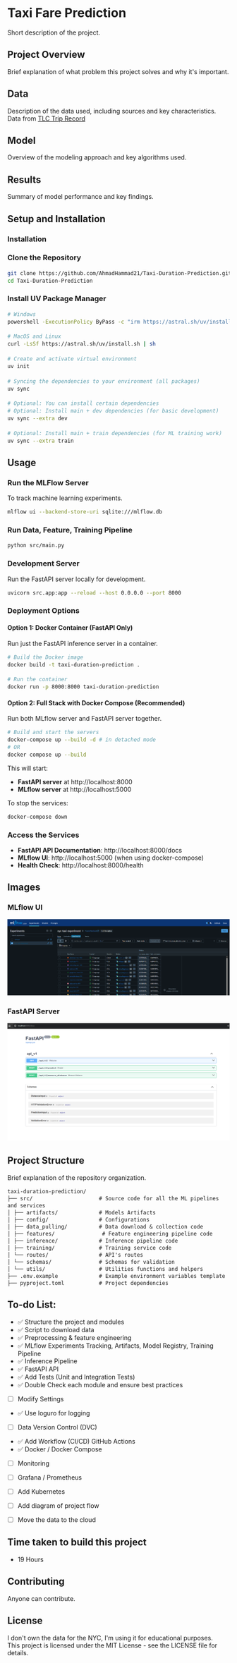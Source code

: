# Taxi Fare Prediction

Short description of the project.

## Project Overview
Brief explanation of what problem this project solves and why it's important.

## Data
Description of the data used, including sources and key characteristics.
Data from [TLC Trip Record](https://www.nyc.gov/site/tlc/about/tlc-trip-record-data.page)

## Model
Overview of the modeling approach and key algorithms used.

## Results
Summary of model performance and key findings.

## Setup and Installation

### Installation

### Clone the Repository
```bash
git clone https://github.com/AhmadHammad21/Taxi-Duration-Prediction.git
cd Taxi-Duration-Prediction
```

### Install UV Package Manager
```bash
# Windows
powershell -ExecutionPolicy ByPass -c "irm https://astral.sh/uv/install.ps1 | iex"

# MacOS and Linux
curl -LsSf https://astral.sh/uv/install.sh | sh

# Create and activate virtual environment
uv init

# Syncing the dependencies to your environment (all packages)
uv sync

# Optional: You can install certain dependencies
# Optional: Install main + dev dependencies (for basic development)
uv sync --extra dev

# Optional: Install main + train dependencies (for ML training work)
uv sync --extra train
```

## Usage

### Run the MLFlow Server
To track machine learning experiments.
```bash
mlflow ui --backend-store-uri sqlite:///mlflow.db
```

### Run Data, Feature, Training Pipeline
```bash
python src/main.py
```

### Development Server
Run the FastAPI server locally for development.
```bash
uvicorn src.app:app --reload --host 0.0.0.0 --port 8000
```

### Deployment Options

#### Option 1: Docker Container (FastAPI Only)
Run just the FastAPI inference server in a container.

```bash
# Build the Docker image
docker build -t taxi-duration-prediction .

# Run the container
docker run -p 8000:8000 taxi-duration-prediction
```

#### Option 2: Full Stack with Docker Compose (Recommended)
Run both MLflow server and FastAPI server together.

```bash
# Build and start the servers
docker-compose up --build -d # in detached mode
# OR 
docker compose up --build 
```

This will start:
- **FastAPI server** at http://localhost:8000
- **MLflow server** at http://localhost:5000

To stop the services:
```bash
docker-compose down
```

### Access the Services

- **FastAPI API Documentation**: http://localhost:8000/docs
- **MLflow UI**: http://localhost:5000 (when using docker-compose)
- **Health Check**: http://localhost:8000/health


## Images

### MLflow UI

![MLflow UI](images/mlflow_ui.png)

### FastAPI Server

![FastAPI Server](images/fastapi_server.png)

## Project Structure
Brief explanation of the repository organization.
```
taxi-duration-prediction/
├── src/                     # Source code for all the ML pipelines and services
│ ├── artifacts/             # Models Artifacts
│ ├── config/                # Configurations
│ ├── data_pulling/          # Data download & collection code
│ ├── features/               # Feature engineering pipeline code
│ ├── inference/             # Inference pipeline code
│ ├── training/              # Training service code
│ └── routes/                # API's routes
│ └── schemas/               # Schemas for validation
│ └── utils/                 # Utilities functions and helpers
├── .env.example             # Example environment variables template
├── pyproject.toml           # Project dependencies
```

## To-do List:
- ✅ Structure the project and modules
- ✅ Script to download data
- ✅ Preprocessing & feature engineering
- ✅ MLflow Experiments Tracking, Artifacts, Model Registry, Training Pipeline
- ✅ Inference Pipeline
- ✅ FastAPI API
- ✅ Add Tests (Unit and Integration Tests)
- ✅ Double Check each module and ensure best practices
- [ ] Modify Settings
- ✅ Use loguro for logging
- [ ] Data Version Control (DVC)
- ✅ Add Workflow (CI/CD) GitHub Actions
- ✅ Docker / Docker Compose
- [ ] Monitoring
- [ ] Grafana / Prometheus
- [ ] Add Kubernetes
- [ ] Add diagram of project flow
- [ ] Move the data to the cloud


## Time taken to build this project
- 19 Hours

## Contributing
Anyone can contribute.

## License
I don't own the data for the NYC, I'm using it for educational purposes.  
This project is licensed under the MIT License - see the LICENSE file for details.
